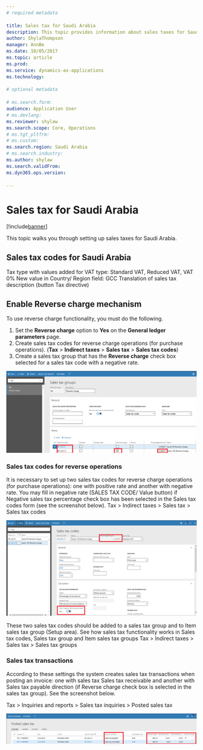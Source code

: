 ```yaml
---
# required metadata

title: Sales tax for Saudi Arabia
description: This topic provides information about sales taxes for Saudi Arabia.           
author: ShylaThompson
manager: AnnBe
ms.date: 10/05/2017
ms.topic: article
ms.prod: 
ms.service: dynamics-ax-applications
ms.technology: 

# optional metadata

# ms.search.form: 
audience: Application User
# ms.devlang: 
ms.reviewer: shylaw
ms.search.scope: Core, Operations
# ms.tgt_pltfrm: 
# ms.custom: 
ms.search.region: Saudi Arabia
# ms.search.industry: 
ms.author: shylaw
ms.search.validFrom: 
ms.dyn365.ops.version: 

---
```


# Sales tax for Saudi Arabia

[!include[banner](../includes/banner.md)]

This topic walks you through setting up sales taxes for Saudi Arabia.  

## Sales tax codes for Saudi Arabia
Tax type with values added for VAT type: Standard VAT, Reduced VAT, VAT 0%
New value in Country/ Region field: GCC
Translation of sales tax description (button Tax directive)

## Enable Reverse charge mechanism
To use reverse charge functionality, you must do the following.
1. Set the **Reverse charge** option to **Yes** on the **General ledger parameters** page.
2. Create sales tax codes for reverse charge operations (for purchase operations). (**Tax** > **Indirect taxes** > **Sales tax** > **Sales tax codes**) 
2. Create a sales tax group that has the **Reverse charge** check box selected for a sales tax code with a negative rate.

![Reverse charge selection on sales tax group](media/apac-sau-sales-tax-group-reverse-charge.png)


### Sales tax codes for reverse operations
It is necessary to set up two sales tax codes for reverse charge operations (for purchase operations): one with positive rate and another with negative rate.  You may fill in negative rate (SALES TAX CODE/ Value button) if Negative sales tax percentage check box has been selected in the Sales tax codes form (see the screenshot below). 
Tax > Indirect taxes > Sales tax > Sales tax codes

![Sales tax codes for reverse charge](media/apac-sau-sales-tax-codes-reverse-charge.png)

These two sales tax codes should be added to a sales tax group and to Item sales tax group (Setup area).  See how sales tax functionality works in Sales tax codes, Sales tax group and Item sales tax groups
Tax > Indirect taxes > Sales tax > Sales tax groups 

### Sales tax transactions
According to these settings the system creates sales tax transactions when posting an invoice: one with sales tax Sales tax receivable and another with Sales tax payable direction (if Reverse charge check box is selected in the sales tax group).  See the screenshot below.

Tax > Inquiries and reports > Sales tax inquiries > Posted sales tax

![Posted sales tax](media/apac-sau-posted-sales-tax.png)





